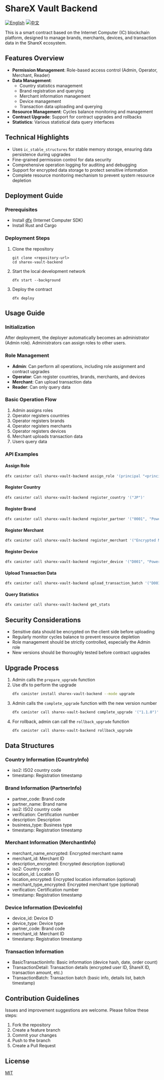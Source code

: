 # ShareX Vault Backend

[![English](https://img.shields.io/badge/language-English-blue.svg)](README.md)
[![中文](https://img.shields.io/badge/语言-中文-red.svg)](README_CN.md)

This is a smart contract based on the Internet Computer (IC) blockchain platform, designed to manage brands, merchants, devices, and transaction data in the ShareX ecosystem.

## Features Overview

- **Permission Management**: Role-based access control (Admin, Operator, Merchant, Reader)
- **Data Management**:
  - Country statistics management
  - Brand registration and querying
  - Merchant information management
  - Device management
  - Transaction data uploading and querying
- **Resource Management**: Cycles balance monitoring and management
- **Contract Upgrade**: Support for contract upgrades and rollbacks
- **Statistics**: Various statistical data query interfaces

## Technical Highlights

- Uses `ic_stable_structures` for stable memory storage, ensuring data persistence during upgrades
- Fine-grained permission control for data security
- Comprehensive operation logging for auditing and debugging
- Support for encrypted data storage to protect sensitive information
- Complete resource monitoring mechanism to prevent system resource depletion

## Deployment Guide

### Prerequisites

- Install [dfx](https://internetcomputer.org/docs/current/developer-docs/build/install-upgrade-remove) (Internet Computer SDK)
- Install Rust and Cargo

### Deployment Steps

1. Clone the repository
   ```
   git clone <repository-url>
   cd sharex-vault-backend
   ```

2. Start the local development network
   ```
   dfx start --background
   ```

3. Deploy the contract
   ```
   dfx deploy
   ```

## Usage Guide

### Initialization

After deployment, the deployer automatically becomes an administrator (Admin role). Administrators can assign roles to other users.

### Role Management

- **Admin**: Can perform all operations, including role assignment and contract upgrades
- **Operator**: Can register countries, brands, merchants, and devices
- **Merchant**: Can upload transaction data
- **Reader**: Can only query data

### Basic Operation Flow

1. Admin assigns roles
2. Operator registers countries
3. Operator registers brands
4. Operator registers merchants
5. Operator registers devices
6. Merchant uploads transaction data
7. Users query data

### API Examples

#### Assign Role
```bash
dfx canister call sharex-vault-backend assign_role '(principal "<principal-id>", variant { Operator })'
```

#### Register Country
```bash
dfx canister call sharex-vault-backend register_country '("JP")'
```

#### Register Brand
```bash
dfx canister call sharex-vault-backend register_partner '("0001", "PowerNow", "JP", "SX12345", "Power Bank Service", "PowerBank")'
```

#### Register Merchant
```bash
dfx canister call sharex-vault-backend register_merchant '("Encrypted Merchant Name", "M001", null, "JP", "TOKYO", null, null, "SX67890")'
```

#### Register Device
```bash
dfx canister call sharex-vault-backend register_device '("D001", "PowerBank", "0001", "M001")'
```

#### Upload Transaction Data
```bash
dfx canister call sharex-vault-backend upload_transaction_batch '("D001", "2023-06-01", vec { record { user_id_encrypted = opt "encrypted_user_id"; sharex_id_encrypted = null; transaction_amount_encrypted = opt "encrypted_amount"; timestamp = 1685577600000000000; additional_data = null } })'
```

#### Query Statistics
```bash
dfx canister call sharex-vault-backend get_stats
```

## Security Considerations

- Sensitive data should be encrypted on the client side before uploading
- Regularly monitor cycles balance to prevent resource depletion
- Role management should be strictly controlled, especially the Admin role
- New versions should be thoroughly tested before contract upgrades

## Upgrade Process

1. Admin calls the `prepare_upgrade` function
2. Use dfx to perform the upgrade
   ```bash
   dfx canister install sharex-vault-backend --mode upgrade
   ```
3. Admin calls the `complete_upgrade` function with the new version number
   ```bash
   dfx canister call sharex-vault-backend complete_upgrade '("1.1.0")'
   ```
4. For rollback, admin can call the `rollback_upgrade` function
   ```bash
   dfx canister call sharex-vault-backend rollback_upgrade
   ```

## Data Structures

### Country Information (CountryInfo)
- iso2: ISO2 country code
- timestamp: Registration timestamp

### Brand Information (PartnerInfo)
- partner_code: Brand code
- partner_name: Brand name
- iso2: ISO2 country code
- verification: Certification number
- description: Description
- business_type: Business type
- timestamp: Registration timestamp

### Merchant Information (MerchantInfo)
- merchant_name_encrypted: Encrypted merchant name
- merchant_id: Merchant ID
- description_encrypted: Encrypted description (optional)
- iso2: Country code
- location_id: Location ID
- location_encrypted: Encrypted location information (optional)
- merchant_type_encrypted: Encrypted merchant type (optional)
- verification: Certification number
- timestamp: Registration timestamp

### Device Information (DeviceInfo)
- device_id: Device ID
- device_type: Device type
- partner_code: Brand code
- merchant_id: Merchant ID
- timestamp: Registration timestamp

### Transaction Information
- BasicTransactionInfo: Basic information (device hash, date, order count)
- TransactionDetail: Transaction details (encrypted user ID, ShareX ID, transaction amount, etc.)
- TransactionBatch: Transaction batch (basic info, details list, batch timestamp)

## Contribution Guidelines

Issues and improvement suggestions are welcome. Please follow these steps:

1. Fork the repository
2. Create a feature branch
3. Commit your changes
4. Push to the branch
5. Create a Pull Request

## License

[MIT](LICENSE)